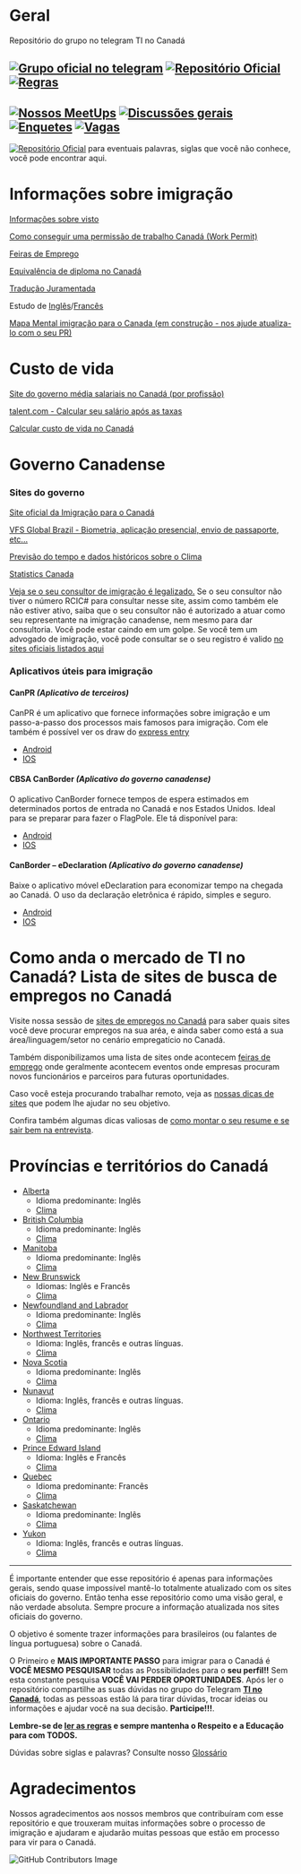 # Geral

Repositório do grupo no telegram TI no Canadá

[![Grupo oficial no telegram](https://img.shields.io/badge/Telegram-2CA5E0?style=for-the-badge&logo=telegram&logoColor=white&label=Grupo%20Oficial)](https://t.me/tinocanada) [![Repositório Oficial](https://img.shields.io/badge/GitHub-100000?style=for-the-badge&logo=github&logoColor=white&label=Repositório%20Oficial)](https://github.com/ti-no-canada)
[![Regras](https://img.shields.io/badge/Telegram-2CA5E0?style=for-the-badge&logo=telegram&logoColor=white&label=Regras)](https://github.com/ti-no-canada/Geral/blob/master/regras-do-grupo.md)  
---
[![Nossos MeetUps](https://img.shields.io/badge/%F0%9F%95%BAMeetups-Nossos%20meetups%2C%20participe-orange?style=for-the-badge)](https://github.com/ti-no-canada/imigracao-para-o-canada/discussions/categories/meet-up)
[![Discussões gerais](https://img.shields.io/badge/GitHub-181717?style=for-the-badge&logo=github&logoColor=white&label=Discussões)](https://github.com/ti-no-canada/imigracao-para-o-canada/discussions) [![Enquetes](https://img.shields.io/badge/GitHub-181717?style=for-the-badge&logo=github&logoColor=white&label=Enquetes)](https://github.com/ti-no-canada/imigracao-para-o-canada/discussions/categories/enquetes)  [![Vagas](https://img.shields.io/badge/GitHub-181717?style=for-the-badge&logo=github&logoColor=white&label=Vagas)](https://github.com/ti-no-canada/imigracao-para-o-canada/discussions/categories/vagas-no-canad%C3%A1-ou-remota-job)
---


[![Repositório Oficial](https://img.shields.io/badge/GitHub-100000?style=for-the-badge&logo=github&logoColor=white&label=Glossário)](https://github.com/ti-no-canada/imigracao-para-o-canada/blob/master/glossario.md) para eventuais palavras, siglas que você não conhece, você pode encontrar aqui.


# Informações sobre imigração

[Informações sobre visto](https://github.com/ti-no-canada/Geral/blob/master/informacoes-gerais-sobre-visto.md)

[Como conseguir uma permissão de trabalho Canadá (Work Permit)](https://github.com/ti-no-canada/imigracao-para-o-canada/blob/master/Trabalhar%20no%20Canad%C3%A1/work-permit.md)

[Feiras de Emprego](https://github.com/ti-no-canada/imigracao-para-o-canada/blob/master/Trabalhar%20no%20Canadá/feiras-emprego.md)

[Equivalência de diploma no Canadá](https://github.com/ti-no-canada/Geral/blob/master/equivalencia-de-diploma.md)

[Tradução Juramentada](https://github.com/ti-no-canada/Geral/blob/master/traducao-juramentada.md)

Estudo de [Inglês](https://github.com/ti-no-canada/imigracao-para-o-canada/blob/master/Idiomas/Ingles.md)/[Francês](https://github.com/ti-no-canada/imigracao-para-o-canada/blob/master/Idiomas/Frances.md)

[Mapa Mental imigração para o Canada (em construção - nos ajude atualiza-lo com o seu PR)](https://app.mindmapmaker.org/#m:mm1317040e39d442459abc6bbfc9189fff)

# Custo de vida

[Site do governo média salariais no Canadá (por profissão)](https://www.jobbank.gc.ca/explorecareers)

[talent.com - Calcular seu salário após as taxas](https://ca.talent.com/tax-calculator)

[Calcular custo de vida no Canadá](https://www.numbeo.com/cost-of-living/in/Toronto)

# Governo Canadense

### Sites do governo

[Site oficial da Imigração para o Canadá](https://www.canada.ca/en/services/immigration-citizenship.html)

[VFS Global Brazil - Biometria, aplicação presencial, envio de passaporte, etc...](https://www.vfsglobal.ca/canada/brazil/index.html)

[Previsão do tempo e dados históricos sobre o Clima](https://weather.gc.ca/canada_e.html)

[Statistics Canada](https://www.statcan.gc.ca/eng/start)

[Veja se o seu consultor de imigração é legalizado.](https://iccrc-crcic.ca/find-a-professional/) Se o seu consultor não tiver o número RCIC# para consultar nesse site, assim como também ele não estiver ativo, saiba que o seu consultor não é autorizado a atuar como seu representante na imigração canadense, nem mesmo para dar consultoria. Você pode estar caindo em um golpe. Se você tem um advogado de imigração, você pode consultar se o seu registro é valido [no sites oficiais listados aqui](https://www.canada.ca/en/immigration-refugees-citizenship/services/immigration-citizenship-representative/choose/authorized.html#law-societies)

### Aplicativos úteis para imigração

#### CanPR _(Aplicativo de terceiros)_

CanPR é um aplicativo que fornece informações sobre imigração e um passo-a-passo dos processos mais famosos para imigração. Com ele também é possível ver os draw do [express entry](https://github.com/ti-no-canada/imigracao-para-o-canada/blob/master/informacoes-gerais-sobre-visto.md#o-que-é-express-entry)

- [Android](https://play.google.com/store/apps/details?id=maaz.canpr.myapplication&hl=en_CA)
- [IOS](https://apps.apple.com/ca/app/canpr/id1447024170)

#### CBSA CanBorder _(Aplicativo do governo canadense)_

O aplicativo CanBorder fornece tempos de espera estimados em determinados portos de entrada no Canadá e nos Estados Unidos. Ideal para se preparar para fazer o FlagPole. Ele tá disponível para:

- [Android](https://play.google.com/store/apps/details?id=ca.gc.cbsa.canborder.bwt&hl=en_CA)
- [IOS](https://apps.apple.com/ca/app/cbsa-canborder/id1110491634)

#### CanBorder – eDeclaration _(Aplicativo do governo canadense)_

Baixe o aplicativo móvel eDeclaration para economizar tempo na chegada ao Canadá. O uso da declaração eletrônica é rápido, simples e seguro.

- [Android](https://play.google.com/store/apps/details?id=ca.gc.cbsa.edeclaration&hl=en_CA)
- [IOS](https://apps.apple.com/ca/app/canborder-edeclaration/id1209044444)

# Como anda o mercado de TI no Canadá? Lista de sites de busca de empregos no Canadá

Visite nossa sessão de [sites de empregos no Canadá](https://github.com/ti-no-canada/imigracao-para-o-canada/blob/master/Trabalhar%20no%20Canadá/sites-de-emprego.md) para saber quais sites você deve procurar empregos na sua aréa, e ainda saber como está a sua área/linguagem/setor no cenário empregatício no Canadá.

Também disponibilizamos uma lista de sites onde acontecem [feiras de emprego](https://github.com/ti-no-canada/imigracao-para-o-canada/blob/master/Trabalhar%20no%20Canadá/feiras-emprego.md) onde geralmente acontecem eventos onde empresas procuram novos funcionários e parceiros para futuras oportunidades.

Caso você esteja procurando trabalhar remoto, veja as [nossas dicas de sites](https://github.com/ti-no-canada/imigracao-para-o-canada/blob/master/Trabalhar%20no%20Canadá/trabalho-remoto.md) que podem lhe ajudar no seu objetivo.

Confira também algumas dicas valiosas de [como montar o seu resume e se sair bem na entrevista](https://github.com/ti-no-canada/imigracao-para-o-canada/blob/master/Trabalhar%20no%20Canad%C3%A1/Entrevistas-de-emprego.md).

# Províncias e territórios do Canadá

- [Alberta](https://en.wikipedia.org/wiki/Alberta)
  - Idioma predominante: Inglês
  - [Clima](https://www.currentresults.com/Weather/Canada/Alberta/average-alberta-weather.php)
- [British Columbia](https://en.wikipedia.org/wiki/British_Columbia)
  - Idioma predominante: Inglês
  - [Clima](https://www.currentresults.com/Weather/Canada/British-Columbia/average-british-columbia-weather.php)
- [Manitoba](https://en.wikipedia.org/wiki/Manitoba)
  - Idioma predominante: Inglês
  - [Clima](https://www.currentresults.com/Weather/Canada/Manitoba/average-manitoba-weather.php)
- [New Brunswick](https://en.wikipedia.org/wiki/New_Brunswick)
  - Idiomas: Inglês e Francês
  - [Clima](https://www.currentresults.com/Weather/Canada/New-Brunswick/average-new-brunswick-weather.php)
- [Newfoundland and Labrador](https://en.wikipedia.org/wiki/Newfoundland_and_Labrador)
  - Idioma predominante: Inglês
  - [Clima](https://www.currentresults.com/Weather/Canada/Newfoundland-Labrador/average-newfoundland-labrador-weather.php)
- [Northwest Territories](https://en.wikipedia.org/wiki/Northwest_Territories)
  - Idioma: Inglês, francês e outras línguas.
  - [Clima](https://www.currentresults.com/Weather/Canada/Northwest-Territories/average-northwest-territories-weather.php)
- [Nova Scotia](https://en.wikipedia.org/wiki/Nova_Scotia)
  - Idioma predominante: Inglês
  - [Clima](https://www.currentresults.com/Weather/Canada/Nova-Scotia/average-nova-scotia-weather.php)
- [Nunavut](https://en.wikipedia.org/wiki/Nunavut)
  - Idioma: Inglês, francês e outras línguas.
  - [Clima](https://www.currentresults.com/Weather/Canada/Nunavut/average-nunavut-weather.php)
- [Ontario](https://en.wikipedia.org/wiki/Ontario)
  - Idioma predominante: Inglês
  - [Clima](https://www.currentresults.com/Weather/Canada/Ontario/average-ontario-weather.php)
- [Prince Edward Island](https://en.wikipedia.org/wiki/Prince_Edward_Island)
  - Idioma: Inglês e Francês
  - [Clima](https://www.currentresults.com/Weather/Canada/Prince-Edward-Island/average-prince-edward-island-weather.php)
- [Quebec](https://en.wikipedia.org/wiki/Quebec)
  - Idioma predominante: Francês
  - [Clima](https://www.currentresults.com/Weather/Canada/Quebec/average-quebec-weather.php)
- [Saskatchewan](https://en.wikipedia.org/wiki/Saskatchewan)
  - Idioma predominante: Inglês
  - [Clima](https://www.currentresults.com/Weather/Canada/Saskatchewan/average-saskatchewan-weather.php)
- [Yukon](https://en.wikipedia.org/wiki/Yukon)
  - Idioma: Inglês, francês e outras línguas.
  - [Clima](https://www.currentresults.com/Weather/Canada/Yukon/average-yukon-weather.php)

---

É importante entender que esse repositório é apenas para informações gerais, sendo quase impossível mantê-lo totalmente atualizado com os sites oficiais do governo. Então tenha esse repositório como uma visão geral, e não verdade absoluta. Sempre procure a informação atualizada nos sites oficiais do governo.

O objetivo é somente trazer informações para brasileiros (ou falantes de língua portuguesa) sobre o Canadá.

O Primeiro e **MAIS IMPORTANTE PASSO** para imigrar para o Canadá é **VOCÊ MESMO PESQUISAR** todas as Possibilidades para o **seu perfil!!**
Sem esta constante pesquisa **VOCÊ VAI PERDER OPORTUNIDADES**.
Após ler o repositório compartilhe as suas dúvidas no grupo do Telegram **[TI no Canadá](https://t.me/ti_no_canada)**, todas as pessoas estão lá para tirar dúvidas, trocar ideias ou informações e ajudar você na sua decisão. **Participe!!!**.

**Lembre-se de [ler as regras](https://github.com/ti-no-canada/imigracao-para-o-canada/blob/master/regras-do-grupo.md) e sempre mantenha o Respeito e a Educação para com TODOS.**

Dúvidas sobre siglas e palavras? Consulte nosso [Glossário](https://github.com/ti-no-canada/imigracao-para-o-canada/blob/master/glossario.md)

# Agradecimentos

Nossos agradecimentos aos nossos membros que contribuíram com esse repositório e que trouxeram muitas informações sobre o processo de imigração e ajudaram e ajudarão muitas pessoas que estão em processo para vir para o Canadá.

![GitHub Contributors Image](https://contrib.rocks/image?repo=ti-no-canada/imigracao-para-o-canada)
